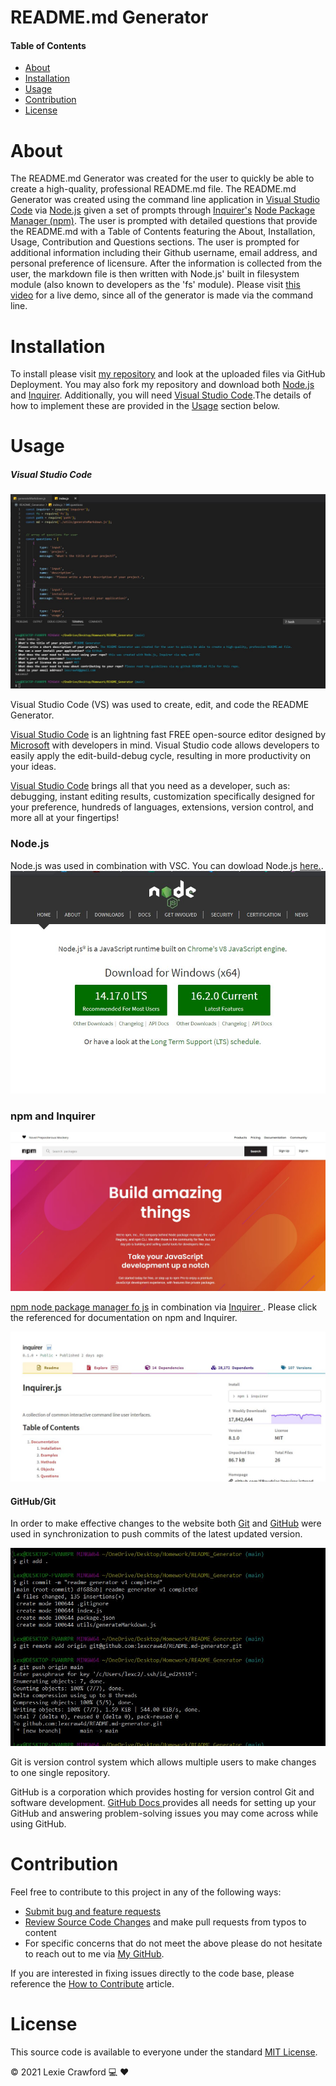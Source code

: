 # README.md Generator

#### Table of Contents

- [About](#About)
- [Installation](#Installation)
- [Usage](#Usage)
- [Contribution](#Contribution)
- [License](#License)

# About
The README.md Generator was created for the user to quickly be able to create a high-quality, professional README.md file. The README.md Generator was created using the command line application in [Visual Studio Code](https://code.visualstudio.com/) via [Node.js](https://nodejs.org/en/) given a set of prompts through [Inquirer's](https://www.npmjs.com/package/inquirer) [Node Package Manager (npm)](https://www.npmjs.com/). The user is prompted with detailed questions that provide the README.md with a Table of Contents featuring the About, Installation, Usage, Contribution and Questions sections. The user is prompted for additional information including their Github username, email address, and personal preference of licensure. After the information is collected from the user, the markdown file is then written with Node.js' built in filesystem module (also known to developers as the 'fs' module). 
Please visit [this video](https://drive.google.com/file/d/1CzPWLf5dscZxKIJJqvdP-yWfrYn6Cyl9/view?usp=sharing) for a live demo, since all of the generator is made via the command line.

# Installation
To install please visit [my repository](https://github.com/lexcraw4d/README.md-generator) and look at the uploaded files via GitHub Deployment. You may also fork my repository and download both [Node.js](https://nodejs.org/en/) and [Inquirer](https://www.npmjs.com/package/inquirer). Additionally, you will need [Visual Studio Code](https://code.visualstudio.com/).The details of how to implement these are provided in the [Usage](#Usage) section below.
# Usage
##### Visual Studio Code

![](Assets/Photos/VSCode.JPG)

Visual Studio Code (VS) was used to create, edit, and code the README Generator.

[Visual Studio Code](https://code.visualstudio.com/) is an lightning fast FREE open-source editor designed by [Microsoft](https://www.microsoft.com/en-us/) with developers in mind. Visual Studio code allows developers to easily apply the edit-build-debug cycle, resulting in more productivity on your ideas.

[Visual Studio Code](https://code.visualstudio.com/) brings all that you need as a developer, such as: debugging, instant editing results, customization specifically designed for your preference, hundreds of languages, extensions, version control, and more all at your fingertips!

### Node.js
Node.js was used in combination with VSC. You can dowload Node.js [here.](https://nodejs.org/en/).
![](Assets/Photos/nodejs.JPG)
### npm and Inquirer
![](Assets/Photos/npm.JPG)


[npm node package manager fo js](https://www.npmjs.com/package/inquirer) in combination via [Inquirer ](https://www.npmjs.com/package/inquirer). Please click the referenced for documentation on npm and Inquirer.

![](Assets/Photos/Inquirer.JPG)


#### GitHub/Git

In order to make effective changes to the website both [Git](https://gitforwindows.org/) and [GitHub](https://github.com/) were used in synchronization to push commits of the latest updated version.

![](Assets/Photos/git.jpg)

Git is version control system which allows multiple users to make changes to one single repository.

GitHub is a corporation which provides hosting for version control Git and software development. [GitHub Docs ](https://docs.github.com/en/free-pro-team@latest/github/setting-up-and-managing-your-github-user-account/managing-user-account-settings) provides all needs for setting up your GitHub and answering problem-solving issues you may come across while using GitHub.

# Contribution

Feel free to contribute to this project in any of the following ways:

- [Submit bug and feature requests](https://github.com/lexcraw4d/README.md-generator/issues)
- [Review Source Code Changes](https://github.com/lexcraw4d/README.md-generator/pulls) and make pull requests from typos to content
- For specific concerns that do not meet the above please do not hesitate to reach out to me via [My GitHub](https://github.com/lexcraw4d).

If you are interested in fixing issues directly to the code base, please reference the [How to Contribute](https://github.com/microsoft/vscode/wiki/How-to-Contribute) article.

# License
This source code is available to everyone under the standard [MIT License](https://github.com/microsoft/vscode/blob/master/LICENSE.txt).

:copyright: 2021 Lexie Crawford :computer: :heart:
